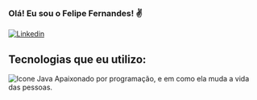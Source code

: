 ### Olá! Eu sou o Felipe Fernandes! ✌️

[![Linkedin](https://img.shields.io/badge/LinkedIn-0077B5?style=for-the-badge&logo=linkedin&logoColor=white)](https://www.linkedin.com/in/felipe-fernandes-ab7a3622a/)
## Tecnologias que eu utilizo:

<img src="https://icons8.com.br/icon/Pd2x9GWu9ovX/logo-java-coffee-cup" alt="Icone Java"/>
Apaixonado por programação, e em como ela muda a vida das pessoas.
